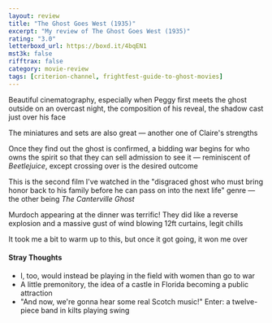 ```yaml
---
layout: review
title: "The Ghost Goes West (1935)"
excerpt: "My review of The Ghost Goes West (1935)"
rating: "3.0"
letterboxd_url: https://boxd.it/4bqEN1
mst3k: false
rifftrax: false
category: movie-review
tags: [criterion-channel, frightfest-guide-to-ghost-movies]
---
```


Beautiful cinematography, especially when Peggy first meets the ghost outside on an overcast night, the composition of his reveal, the shadow cast just over his face

The miniatures and sets are also great — another one of Claire's strengths

Once they find out the ghost is confirmed, a bidding war begins for who owns the spirit so that they can sell admission to see it — reminiscent of <i>Beetlejuice</i>, except crossing over is the desired outcome

This is the second film I've watched in the "disgraced ghost who must bring honor back to his family before he can pass on into the next life" genre — the other being <i>The Canterville Ghost</i>

Murdoch appearing at the dinner was terrific! They did like a reverse explosion and a massive gust of wind blowing 12ft curtains, legit chills

It took me a bit to warm up to this, but once it got going, it won me over

#### Stray Thoughts

- I, too, would instead be playing in the field with women than go to war
- A little premonitory, the idea of a castle in Florida becoming a public attraction
- "And now, we're gonna hear some real Scotch music!" Enter: a twelve-piece band in kilts playing swing
